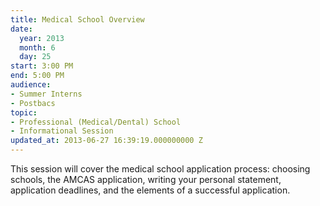 ```yaml
---
title: Medical School Overview
date:
  year: 2013
  month: 6
  day: 25
start: 3:00 PM
end: 5:00 PM
audience:
- Summer Interns
- Postbacs
topic:
- Professional (Medical/Dental) School
- Informational Session
updated_at: 2013-06-27 16:39:19.000000000 Z
---
```

This session will cover the medical school application process: choosing
schools, the AMCAS application, writing your personal statement,
application deadlines, and the elements of a successful application. 

 
